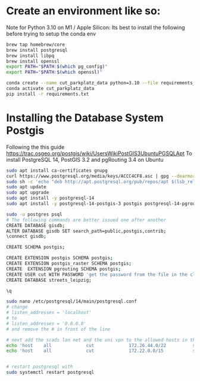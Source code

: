 # Create an environment like so:
Note for Python 3.10 on M1 / Apple Silicon:
Its best to install the following before trying to setup the conda env
```bash
brew tap homebrew/core
brew install postgresql
brew install libpq
brew install openssl
export PATH="$PATH:$(which pg_config)"
export PATH="$PATH:$(which openssl)"
```

```bash
conda create --name cut_parkplatz_data python=3.10 --file requirements_conda.txt
conda activate cut_parkplatz_data
pip install -r requirements.txt
```


# Installing the Database System Postgis
Following the this guide https://trac.osgeo.org/postgis/wiki/UsersWikiPostGIS3UbuntuPGSQLApt
To install PostgreSQL 14, PostGIS 3.2 and pgRouting 3.4 on Ubuntu

```bash
sudo apt install ca-certificates gnupg
curl https://www.postgresql.org/media/keys/ACCC4CF8.asc | gpg --dearmor | sudo tee /etc/apt/trusted.gpg.d/apt.postgresql.org.gpg >/dev/null
sudo sh -c 'echo "deb http://apt.postgresql.org/pub/repos/apt $(lsb_release -cs)-pgdg main" > /etc/apt/sources.list.d/pgdg.list'
sudo apt update
sudo apt upgrade
sudo apt install -y postgresql-14 
sudo apt install -y postgresql-14-postgis-3 postgis postgresql-14-pgrouting osm2pgrouting

sudo -u postgres psql
# The following commands are better issued one after another
CREATE DATABASE gisdb;
ALTER DATABASE gisdb SET search_path=public,postgis,contrib;
\connect gisdb;

CREATE SCHEMA postgis;

CREATE EXTENSION postgis SCHEMA postgis;
CREATE EXTENSION postgis_raster SCHEMA postgis;
CREATE  EXTENSION pgrouting SCHEMA postgis;
CREATE USER cut WITH PASSWORD 'get the password from the file in the cloud' CREATEDB;
CREATE DATABASE streets_leipzig;

\q

sudo nano /etc/postgresql/14/main/postgresql.conf
# change 
# listen_addresses = 'localhost'
# to
# listen_addresses = '0.0.0.0'
# and remove the # in front of the line

# next add the scads lan net and the uni vpn to the allowed hosts in the pg_hba.conf
echo 'host    all             cut             172.26.44.0/22          scram-sha-256' | sudo tee -a /etc/postgresql/14/main/pg_hba.conf
echo 'host    all             cut             172.22.0.0/15           scram-sha-256' | sudo tee -a /etc/postgresql/14/main/pg_hba.conf


# restart postgresql with
sudo systemctl restart postgresql

```